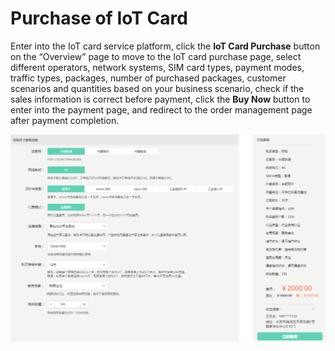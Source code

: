 
# Purchase of IoT Card

Enter into the IoT card service platform, click the **IoT Card Purchase** button on the “Overview” page to move to the IoT card purchase page, select different operators, network systems, SIM card types, payment modes, traffic types, packages, number of purchased packages, customer scenarios and quantities based on your business scenario, check if the sales information is correct before payment, click the **Buy Now** button to enter into the payment page, and redirect to the order management page after payment completion.

![物联网卡购买](../../../../image/Query-Card-Service/purchase.png)
